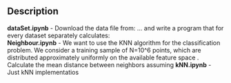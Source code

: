 ## Description
**dataSet.ipynb** - Download the data file from: ... and write a program that for every dataset separately calculates: </br>
**Neighbour.ipynb** - We want to use the KNN algorithm for the classification problem. We consider a
training sample of N=10^6 points, which are distributed approximately uniformly on the
available feature space . Calculate the mean distance between neighbors assuming
**kNN.ipynb** - Just kNN implementatios
